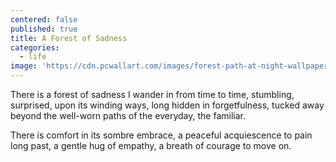 ```yaml
---
centered: false
published: true
title: A Forest of Sadness
categories:
  - life
image: 'https://cdn.pcwallart.com/images/forest-path-at-night-wallpaper-3.jpg'
---
```

There is a forest of sadness
I wander in from time to time,
stumbling, surprised,
upon its winding ways,
long hidden in forgetfulness,
tucked away beyond the well-worn paths
of the everyday, the familiar.

There is comfort
in its sombre embrace,
a peaceful acquiescence
to pain long past,
a gentle hug of empathy,
a breath of courage
to move on.
